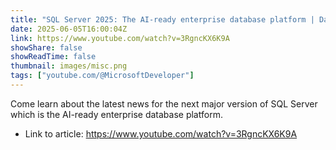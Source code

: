 ```yaml
---
title: "SQL Server 2025: The AI-ready enterprise database platform | Data Exposed"
date: 2025-06-05T16:00:04Z
link: https://www.youtube.com/watch?v=3RgncKX6K9A
showShare: false
showReadTime: false
thumbnail: images/misc.png
tags: ["youtube.com/@MicrosoftDeveloper"]
---
```

Come learn about the latest news for the next major version of SQL Server which is the AI-ready enterprise database platform.

- Link to article: https://www.youtube.com/watch?v=3RgncKX6K9A